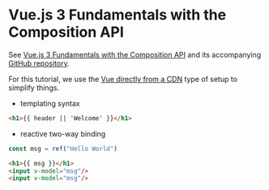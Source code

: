 # Vue.js 3 Fundamentals with the Composition API

See [Vue.js 3 Fundamentals with the Composition API](https://vueschool.io/courses/vue-js-fundamentals-with-the-composition-api) and its accompanying [GitHub repository](https://github.com/vueschool/vuejs-3-fundamentals).

For this tutorial, we use the [Vue directly from a CDN](https://vuejs.org/guide/quick-start.html#using-vue-from-cdn) type of setup to simplify things.

* templating syntax

```html
<h1>{{ header || 'Welcome' }}</h1>
```

* reactive two-way binding

```javascript
const msg = ref("Hello World")
```

```html
<h1>{{ msg }}</h1>
<input v-model="msg"/>
<input v-model="msg"/>
```